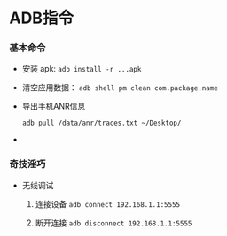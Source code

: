 # ADB指令

### 基本命令
* 安装 apk:
   `adb install -r ...apk`

* 清空应用数据：
  `adb shell pm clean com.package.name`

* 导出手机ANR信息

  `adb pull /data/anr/traces.txt ~/Desktop/`

* 

### 奇技淫巧

* 无线调试

  1. 连接设备 `adb connect 192.168.1.1:5555`

  2. 断开连接 `adb disconnect 192.168.1.1:5555`


